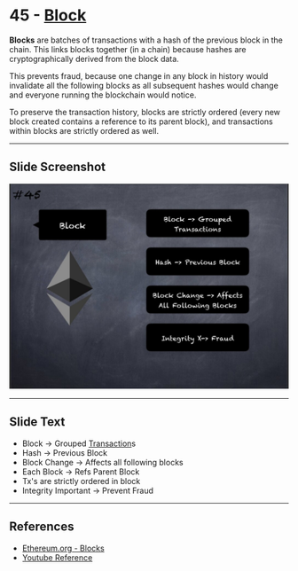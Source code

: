 # 45 - [Block](Block.md)

**Blocks** are batches of transactions with a hash of the previous block in the chain. This links blocks together (in a chain) because hashes are cryptographically derived from the block data. 

This prevents fraud, because one change in any block in history would invalidate all the following blocks as all subsequent hashes would change and everyone running the blockchain would notice. 

To preserve the transaction history, blocks are strictly ordered (every new block created contains a reference to its parent block), and transactions within blocks are strictly ordered as well.

___
## Slide Screenshot
![045.jpg](../../images/1.%20Ethereum%20101/045.jpg)
___
## Slide Text
- Block -> Grouped [Transaction](Transaction.md)s
- Hash -> Previous Block
- Block Change -> Affects all following blocks
- Each Block -> Refs Parent Block
- Tx's are strictly ordered in block
- Integrity Important -> Prevent Fraud 
___
## References
-  [Ethereum.org - Blocks](https://ethereum.org/en/developers/docs/blocks/)
- [Youtube Reference](https://youtu.be/ltvTIr4K63s?t=281)